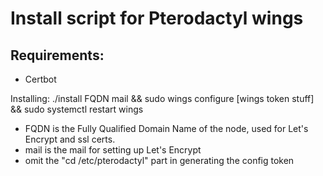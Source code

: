 # Install script for Pterodactyl wings

## Requirements:
- Certbot

Installing:
./install FQDN mail && sudo wings configure [wings token stuff] && sudo systemctl restart wings 

- FQDN is the Fully Qualified Domain Name of the node, used for Let's Encrypt and ssl certs.
- mail is the mail for setting up Let's Encrypt
- omit the "cd /etc/pterodactyl" part in generating the config token
